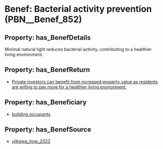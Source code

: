 # Benef: __Bacterial activity prevention__ (PBN__Benef_852)

## Property: has_BenefDetails

Minimal natural light reduces bacterial activity, contributing to a healthier living environment.

## Property: has_BenefReturn

* [Private investors can benefit from increased property value as residents are willing to pay more for a healthier living environment.](../BenefReturn/PBN__BenefReturn_926)

## Property: has_Beneficiary

* [building occupants](../Stakeholder/PBN__Stakeholder_97)

## Property: has_BenefSource

* [ujikawa_how_2022](../Article/PBN__Article_172)

